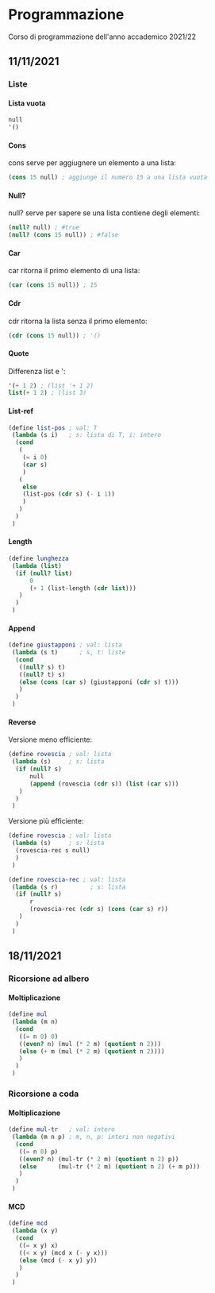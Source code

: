 # Programmazione
Corso di programmazione dell'anno accademico 2021/22

## 11/11/2021
### Liste
#### Lista vuota
```scheme
null
'()
```

#### Cons
cons serve per aggiugnere un elemento a una lista:
```scheme
(cons 15 null) ; aggiunge il numero 15 a una lista vuota
```

#### Null?
null? serve per sapere se una lista contiene degli elementi:
```scheme
(null? null) ; #true
(null? (cons 15 null)) ; #false
```

#### Car
car ritorna il primo elemento di una lista:
```scheme
(car (cons 15 null)) ; 15
```

#### Cdr
cdr ritorna la lista senza il primo elemento:
```scheme
(cdr (cons 15 null)) ; '()
```

#### Quote
Differenza list e ':
```scheme
'(+ 1 2) ; (list '+ 1 2)
list(+ 1 2) ; (list 3)
```

#### List-ref
```scheme
(define list-pos ; val: T
 (lambda (s i)   ; s: lista di T, i: intero
  (cond
   (
    (= i 0)
    (car s)
    )
   (
    else
    (list-pos (cdr s) (- i 1))
    )
   )
  )
 )
```

#### Length
```scheme
(define lunghezza
 (lambda (list)
  (if (null? list)
      0
      (+ 1 (list-length (cdr list)))
   )
  )
 )
```

#### Append
```scheme
(define giustapponi ; val: lista
 (lambda (s t)      ; s, t: liste
  (cond
   ((null? s) t)
   ((null? t) s)
   (else (cons (car s) (giustapponi (cdr s) t)))
   )
  )
 )
```

#### Reverse
Versione meno efficiente:
```scheme
(define rovescia ; val: lista
 (lambda (s)     ; s: lista
  (if (null? s)
      null
      (append (rovescia (cdr s)) (list (car s)))
   )
  )
 )
 ```
Versione più efficiente:
```scheme
(define rovescia ; val: lista
 (lambda (s)     ; s: lista
  (rovescia-rec s null)
  )
 )

(define rovescia-rec ; val: lista
 (lambda (s r)         ; s: lista
  (if (null? s)
      r
      (rovescia-rec (cdr s) (cons (car s) r))
   )
  )
 )
 ```

## 18/11/2021
### Ricorsione ad albero
#### Moltiplicazione
```scheme
(define mul
 (lambda (m n)
  (cond
   ((= n 0) 0)
   ((even? n) (mul (* 2 m) (quotient n 2)))
   (else (+ m (mul (* 2 m) (quotient n 2))))
   )
  )
 )
```
### Ricorsione a coda
#### Moltiplicazione
```scheme
(define mul-tr   ; val: intero
 (lambda (m n p) ; m, n, p: interi non negativi
  (cond
   ((= n 0) p)
   ((even? n) (mul-tr (* 2 m) (quotient n 2) p))
   (else      (mul-tr (* 2 m) (quotient n 2) (+ m p)))
   )
  )
 )
```
#### MCD
```scheme
(define mcd
 (lambda (x y)
  (cond
   ((= x y) x)
   ((< x y) (mcd x (- y x)))
   (else (mcd (- x y) y))
   )
  )
 )
 ```

